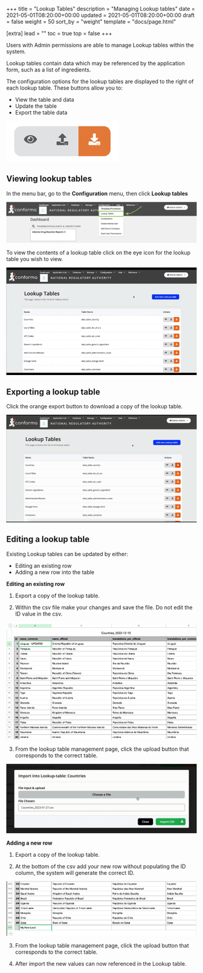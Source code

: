 +++
title = "Lookup Tables"
description = "Managing Lookup tables"
date = 2021-05-01T08:20:00+00:00
updated = 2021-05-01T08:20:00+00:00
draft = false
weight = 50
sort_by = "weight"
template = "docs/page.html"

[extra]
lead = ""
toc = true
top = false
+++

Users with Admin permissions are able to manage Lookup tables within the system. 

Lookup tables contain data which may be referenced by the application form, such as a list of ingredients. 

The configuration options for the lookup tables are displayed to the right of each lookup table. These buttons allow you to:
- View the table and data
- Update the table
- Export the table data

![conif buttons](/docs/about/demo/buttons1.png)


## Viewing lookup tables

In the menu bar, go to the **Configuration** menu, then click **Lookup tables**

![Lookup table menu](/docs/about/demo/lookup1.png)


To view the contents of a lookup table click on the eye icon for the lookup table you wish to view. 

![Lookup tables](/docs/about/demo/lookupgif.gif)


## Exporting a lookup table

Click the orange export button to download a copy of the lookup table. 

![Lookup tables](/docs/about/demo/Lookuptable.gif)


## Editing a lookup table

Existing Lookup tables can be updated by either:
- Editing an existing row
- Adding a new row into the table

**Editing an existing row**

1. Export a copy of the lookup table. 

2. Within the csv file make your changes and save the file. Do not edit the ID value in the csv.

![Edit value](/docs/about/demo/editlook.png)

3. From the lookup table management page, click the upload button that corresponds to the correct table. 

![export](/docs/about/demo/export.gif)

**Adding a new row**

1. Export a copy of the lookup table. 

2. At the bottom of the csv add your new row without populating the ID column, the system will generate the correct ID. 

![add new row](/docs/about/demo/addnew.png)

3. From the lookup table management page, click the upload button that corresponds to the correct table. 

4. After import the new values can now referenced in the Lookup table. 










